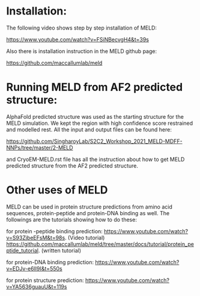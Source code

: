 # Installation:
The following video shows step by step installation of MELD:

https://www.youtube.com/watch?v=FSiNBecvgH4&t=39s

Also there is installation instruction in the MELD github page:

https://github.com/maccallumlab/meld

# Running MELD from AF2 predicted structure:
AlphaFold predicted structure was used as the starting structure for the MELD simulation. We kept the region with high confidence score restrained and modelled 
rest. All the input and output files can be found here:

https://github.com/SingharoyLab/S2C2_Workshop_2021_MELD-MDFF-NNPs/tree/master/2-MELD

and CryoEM-MELD.rst file has all the instruction about how to get MELD predicted structure from the AF2 predicted structure.

# Other uses of MELD

MELD can be used in protein structure predictions from amino acid sequences, protein-peptide and protein-DNA binding as well. The followings are the tutorials showing how to do these:

for protein -peptide binding prediction: https://www.youtube.com/watch?v=S93ZjbeEFsM&t=98s. (Video tutorial)
                                         https://github.com/maccallumlab/meld/tree/master/docs/tutorial/protein_peptide_tutorial.  (written tutorial)

for protein-DNA binding prediction:  https://www.youtube.com/watch?v=EDJv-e6lI9I&t=550s

for protein structure prediction: https://www.youtube.com/watch?v=YA5636guauU&t=119s
